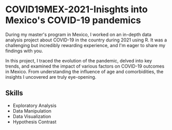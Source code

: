 # COVID19MEX-2021-Inisghts into Mexico's COVID-19 pandemics

During my master's program in Mexico, I worked on an in-depth data analysis project about COVID-19 in the country during 2021 using R. It was a challenging but incredibly rewarding experience, and I'm eager to share my findings with you.

In this project, I traced the evolution of the pandemic, delved into key trends, and examined the impact of various factors on COVID-19 outcomes in Mexico. From understanding the influence of age and comorbidities, the insights I uncovered are truly eye-opening.

## Skills
- Exploratory Analysis
- Data Manipulation
- Data Visualization
- Hypothesis Contrast
  
